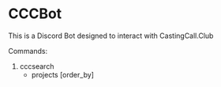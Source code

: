 # CCCBot

This is a Discord Bot designed to interact with CastingCall.Club

Commands:
1. cccsearch
    - projects [order_by]